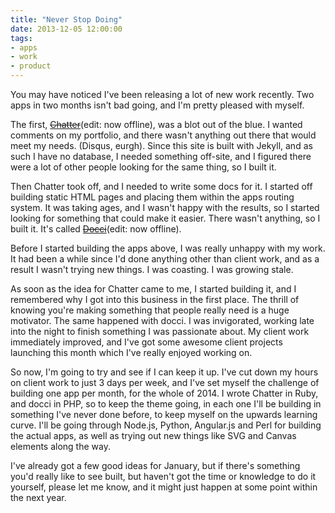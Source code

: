 ```yaml
---
title: "Never Stop Doing"
date: 2013-12-05 12:00:00
tags:
- apps
- work
- product
---
```


You may have noticed I've been releasing a lot of new work recently. Two apps in two months isn't bad going, and I'm pretty pleased with myself.

The first, <del><a href="http://chatter.li" data-proofer-ignore>Chatter</a></del>(edit: now offline), was a blot out of the blue. I wanted comments on my portfolio, and there wasn't anything out there that would meet my needs. (Disqus, eurgh). Since this site is built with Jekyll, and as such I have no database, I needed something off-site, and I figured there were a lot of other people looking for the same thing, so I built it.

Then Chatter took off, and I needed to write some docs for it. I started off building static HTML pages and placing them within the apps routing system. It was taking ages, and I wasn't happy with the results, so I started looking for something that could make it easier. There wasn't anything, so I built it. It's called <del><a href="http://docci.co" data-proofer-ignore>Docci</a></del>(edit: now offline).

Before I started building the apps above, I was really unhappy with my work. It had been a while since I'd done anything other than client work, and as a result I wasn't trying new things. I was coasting. I was growing stale.

As soon as the idea for Chatter came to me, I started building it, and I remembered why I got into this business in the first place. The thrill of knowing you're making something that people really need is a huge motivator. The same happened with docci. I was invigorated, working late into the night to finish something I was passionate about. My client work immediately improved, and I've got some awesome client projects launching this month which I've really enjoyed working on.

So now, I'm going to try and see if I can keep it up. I've cut down my hours on client work to just 3 days per week, and I've set myself the challenge of building one app per month, for the whole of 2014. I wrote Chatter in Ruby, and docci in PHP, so to keep the theme going, in each one I'll be building in something I've never done before, to keep myself on the upwards learning curve. I'll be going through Node.js, Python, Angular.js and Perl for building the actual apps, as well as trying out new things like SVG and Canvas elements along the way.

I've already got a few good ideas for January, but if there's something you'd really like to see built, but haven't got the time or knowledge to do it yourself, please let me know, and it might just happen at some point within the next year.
